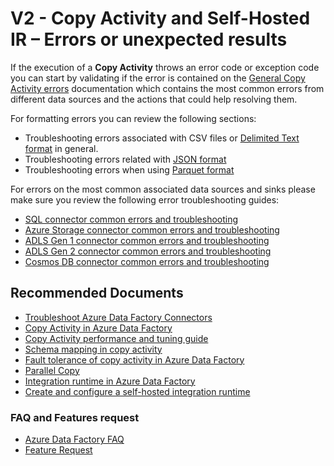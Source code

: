 <properties
    pageTitle="I got failures in copy activity"
    description="Troubleshoot Azure Data Factory copy activity issues."
    service="microsoft.datafactory"
    resource="factories"
    authors="shelfeng, hecepeda"
    ms.author="shelfeng"
    displayOrder="16"
    selfHelpType="resource"
    supportTopicIds="32629461"
    resourceTags=""
    productPesIds="15613"
    cloudEnvironments="public, Fairfax, usnat, ussec"
    articleId="DataFactoryCopyTroubleshooter"
	ownershipId="AzureData_DataFactory"
/>

# V2 - Copy Activity and Self-Hosted IR – Errors or unexpected results

If the execution of a **Copy Activity** throws an error code or exception code you can start by validating if the error is contained on the [General Copy Activity errors](https://docs.microsoft.com/azure/data-factory/connector-troubleshoot-guide#general-copy-activity-error) documentation which contains the most common errors from different data sources and the actions that could help resolving them.

For formatting errors you can review the following sections:

* Troubleshooting errors associated with CSV files or [Delimited Text format](https://docs.microsoft.com/azure/data-factory/connector-troubleshoot-guide#delimited-text-format) in general.
* Troubleshooting errors related with [JSON format](https://docs.microsoft.com/azure/data-factory/connector-troubleshoot-guide#json-format)
* Troubleshooting errors when using [Parquet format](https://docs.microsoft.com/azure/data-factory/connector-troubleshoot-guide#parquet-format)

For errors on the most common associated data sources and sinks please make sure you review the following error troubleshooting guides:

* [SQL connector common errors and troubleshooting](https://docs.microsoft.com/azure/data-factory/connector-troubleshoot-guide#azure-sql-data-warehouseazure-sql-databasesql-server)
* [Azure Storage connector common errors and troubleshooting](https://docs.microsoft.com/azure/data-factory/connector-troubleshoot-guide#azure-blob-storage)
* [ADLS Gen 1 connector common errors and troubleshooting](https://docs.microsoft.com/azure/data-factory/connector-troubleshoot-guide#azure-data-lake-storage-gen1)
* [ADLS Gen 2 connector common errors and troubleshooting](https://docs.microsoft.com/azure/data-factory/connector-troubleshoot-guide#azure-data-lake-storage-gen2)
* [Cosmos DB connector common errors and troubleshooting](https://docs.microsoft.com/azure/data-factory/connector-troubleshoot-guide#azure-cosmos-db)
   

## **Recommended Documents**

* [Troubleshoot Azure Data Factory Connectors](https://docs.microsoft.com/azure/data-factory/connector-troubleshoot-guide)
* [Copy Activity in Azure Data Factory](https://docs.microsoft.com/azure/data-factory/copy-activity-overview)
* [Copy Activity performance and tuning guide](https://docs.microsoft.com/azure/data-factory/copy-activity-performance)
* [Schema mapping in copy activity](https://docs.microsoft.com/azure/data-factory/copy-activity-schema-and-type-mapping)
* [Fault tolerance of copy activity in Azure Data Factory](https://docs.microsoft.com/azure/data-factory/copy-activity-fault-tolerance)
* [Parallel Copy](https://docs.microsoft.com/azure/data-factory/copy-activity-performance#parallel-copy)
* [Integration runtime in Azure Data Factory](https://docs.microsoft.com/azure/data-factory/concepts-integration-runtime#determining-which-ir-to-use)
* [Create and configure a self-hosted integration runtime](https://docs.microsoft.com/azure/data-factory/create-self-hosted-integration-runtime)

### **FAQ and Features request**

* [Azure Data Factory FAQ](https://docs.microsoft.com/azure/data-factory/frequently-asked-questions)
* [Feature Request](https://feedback.azure.com/forums/270578-azure-data-factory)
